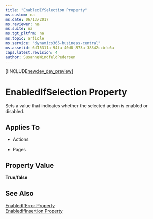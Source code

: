 ```yaml
---
title: "EnabledIfSelection Property"
ms.custom: na
ms.date: 06/13/2017
ms.reviewer: na
ms.suite: na
ms.tgt_pltfrm: na
ms.topic: article
ms.service: "dynamics365-business-central"
ms.assetid: 6d15311a-94fa-40d8-873a-38342ccbfc6a
caps.latest.revision: 4
author: SusanneWindfeldPedersen
---
```


[!INCLUDE[newdev_dev_preview](../includes/newdev_dev_preview.md)]

# EnabledIfSelection Property
Sets a value that indicates whether the selected action is enabled or disabled.  
  
## Applies To  
  
-   Actions  
  
-   Pages  
  
## Property Value  
 **True**/**false**  
  
## See Also  
 [EnabledIfError Property](devenv-enablediferror-property.md)   
 [EnabledIfInsertion Property](devenv-enabledifinsertion-property.md)